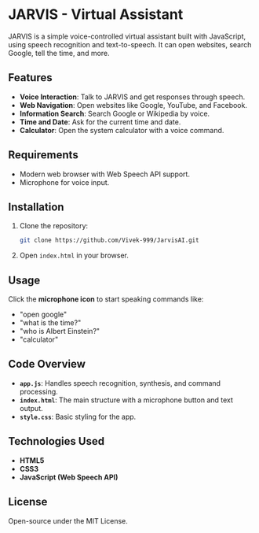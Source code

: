 # JARVIS - Virtual Assistant

JARVIS is a simple voice-controlled virtual assistant built with JavaScript, using speech recognition and text-to-speech. It can open websites, search Google, tell the time, and more.

## Features

- **Voice Interaction**: Talk to JARVIS and get responses through speech.
- **Web Navigation**: Open websites like Google, YouTube, and Facebook.
- **Information Search**: Search Google or Wikipedia by voice.
- **Time and Date**: Ask for the current time and date.
- **Calculator**: Open the system calculator with a voice command.

## Requirements

- Modern web browser with Web Speech API support.
- Microphone for voice input.

## Installation

1. Clone the repository:

    ```bash
    git clone https://github.com/Vivek-999/JarvisAI.git
    ```

2. Open `index.html` in your browser.

## Usage

Click the **microphone icon** to start speaking commands like:
- "open google"
- "what is the time?"
- "who is Albert Einstein?"
- "calculator"

## Code Overview

- **`app.js`**: Handles speech recognition, synthesis, and command processing.
- **`index.html`**: The main structure with a microphone button and text output.
- **`style.css`**: Basic styling for the app.

## Technologies Used

- **HTML5**
- **CSS3**
- **JavaScript (Web Speech API)**

## License

Open-source under the MIT License.
